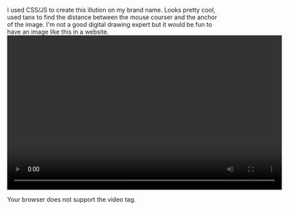 I used CSS/JS to create this illution on my brand name.
Looks pretty cool, used tanx to find the distance between the mouse courser and the anchor of the image.
I'm not a good digital drawing expert but it would be fun to have an image like this in a website.
<video width="640" height="360" controls>

  <source src="./Moving_Eyes.mp4" type="video/mp4">
  Your browser does not support the video tag.
</video>
